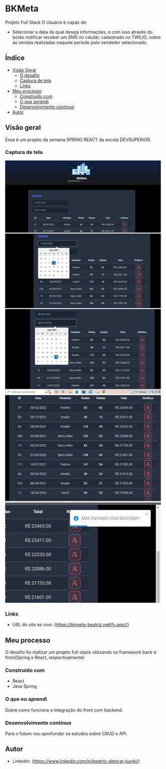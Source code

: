 # BKMeta
Projeto Full Stack
O Usuário é capaz de:
- Selecionar a data da qual deseja informações, e com isso através do botão notificar receber um SMS no celular, cadastrado no TWILIO, sobre as vendas realizadas naquele período pelo vendedor selecionado.

## Índice

- [Visão Geral](#visão-geral)
  - [O desafio](#the-challenge)
  - [Captura de tela](#captura-de-tela)
  - [Links](#links)
- [Meu processo](#meu-processo)
  - [Construído com](#construído-com)
  - [O que aprendi](#o-que-aprendi)
  - [Desenvolvimento contínuo](#desenvolvimento-contínuo)
- [Autor](#autor)


## Visão geral

Esse é um projeto da semana SPRING REACT da escola DEVSUPERIOR.


### Captura de tela

![exemplo 1](https://github.com/BeatrizKuriki/BKMeta/blob/main/assets/imagensDemo/foto1.PNG)
![exemplo 2](https://github.com/BeatrizKuriki/BKMeta/blob/main/assets/imagensDemo/foto2.PNG)
![exemplo 3](https://github.com/BeatrizKuriki/BKMeta/blob/main/assets/imagensDemo/foto3.PNG)
![exemplo 4](https://github.com/BeatrizKuriki/BKMeta/blob/main/assets/imagensDemo/foto4.PNG)
![exemplo 5](https://github.com/BeatrizKuriki/BKMeta/blob/main/assets/imagensDemo/smsEnviado.PNG)

### Links

- URL do site ao vivo: (<https://bkmeta-beatriz.netlify.app//>)

## Meu processo

O desafio foi realizar um projeto full-stack utilizando os framework back e front(Spring e React, respectivamente)

### Construído com

- React
- Java Spring


### O que eu aprendi

Sobre como funciona a integração do front com backend.

### Desenvolvimento contínuo

Para o futuro vou aprofundar os estudos sobre CRUD e API.

## Autor


- Linkedin: (https://www.linkedin.com/in/beatriz-alencar-kuriki/)


